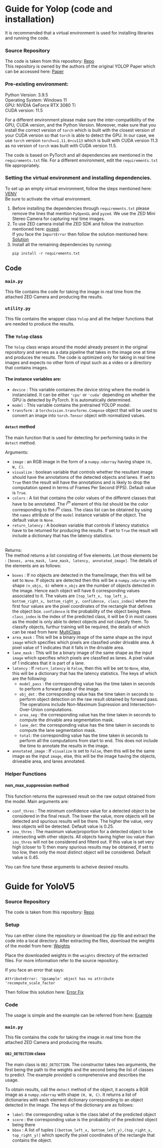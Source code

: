 # Guide for Yolop (code and installation)
It is recommended that a virtual environment is used for installing libraries and running the code. 

### Source Repository
The code is taken from this repository: [Repo](https://github.com/hustvl/YOLOP) \
This repository is owned by the authors of the original YOLOP Paper which can be accessed here: [Paper](https://arxiv.org/pdf/2108.11250)

### Pre-existing environment:
Python Version: 3.9.5 \
Operating System: Windows 11 \
GPU: NVIDIA GeForce RTX 3080 Ti \
CUDA version: 11.5

For a different environment please make sure the inter-compatibility of the GPU, CUDA version, and the Python Version. Moreover, make sure that you install the correct version of `torch` which is built with the closest version of your CUDA version so that `torch` is able to detect the GPU. In our case, we use `torch` version `torch==1.11.0+cu113` which is built with CUDA version 11.3 as no version of `torch` was built with CUDA version 11.5. 

The code is based on PyTorch and all dependencies are mentioned in the `requirements.txt` file. For a different environment, edit the `requirements.txt` file appropriately. 

### Setting the virtual environment and installing dependencies.
To set up an empty virtual environment, follow the steps mentioned here: [VENV](https://www.freecodecamp.org/news/how-to-setup-virtual-environments-in-python/) \
Be sure to activate the virtual environment.

1) Before installing the dependencies through `requirements.txt` please remove the lines that mention `PyOpenGL` and `pyzed`. We use the ZED Mini Stereo Camera for capturing real time images. 
2) To use ZED camera install the ZED SDK and follow the instruction mentioned here: [pyzed](https://github.com/stereolabs/zed-python-api). \
If you face the `ImportError` then follow the solution mentioned here: [Solution](https://github.com/stereolabs/zed-python-api/issues/147#issuecomment-851048145)
3) Install all the remaining dependencies by running:
    ```
    pip install -r requirements.txt
    ```


## Code

### `main.py`
This file contains the code for taking the image in real time from the attached ZED Camera and producing the results.

### `utility.py`
This file contains the wrapper class `Yolop` and all the helper functions that are needed to produce the results. 

### The `Yolop` class
The `Yolop` class wraps around the model already present in the original repository and serves as a data pipeline that takes in the image one at time and produces the results. The code is optimized only for taking in real time images and expects no other form of input such as  a video or a directory that contains images.

#### The instance variables are:
* `device` : This variable containes the device string where the model is instanciated. It can be either `'cpu'` or `'cuda'` depending on whether the GPU is detected by PyTorch. It is automatically determined.
* `model` : This variable contains the pretrained YOLOP model.
* `transform` : a `torchvision.transforms.Compose` object that will be used to convert an image into `torch.Tensor` object with normalized values.

#### `detect` method
The main function that is used for detecting for performing tasks in the `detect` method. 

Arguments:

* `image` : an RGB image in the form of a `numpy.ndarray` having shape `(H, W, C)`.
* `visualize` : boolean variable that controls whether the resultant image should have the annotations of the detected objects and lanes. If set to `True` then the result will have the annotations and is likely to drop the computation speed in terms of Frames Per Second (FPS). Default value is `True`.
* `colors` :  A list that contains the color values of the different classes that have to be annotated. The $i^{th}$ element of this list should be the color corresponding to the $i^{th}$ class. The class list can be obtained by using the `names` attribute of the `model` instance variable of the object. The default value is `None`.
* `return_latency` : A boolean variable that controls if latency statistics have to be returned for producing the results.  If set to `True` the result will include a dictionary that has the latency statistics. 

\
Returns: \
The method returns a list consisting of five elements. Let those elements be : `[boxes, area_mask, lane_mask, latency, annotated_image]`. The details of the elements are as follows:

* `boxes` : If no objects are detected in the frame/image, then this will be set to `None`. If objects are detected then this will be a `numpy.ndarray` with shape `(n_objs, 6)` where `n_objs` are the number of objects detected in the image. Hence each object will have 6 corresponding values associated to it. The values are `[top_left_x, top_left_y, bottom_right_x, bottom_right_y, confidence, class_index]` where the first four values are the pixel coordinates of the rectangle that defines the object box. `confidence` is the probability of the object being there. `class_index` is the index of the predicted class, it will be 0 in most cases as the model is only able to detect objects and not classify them. To classify objects, furthur training will be required, the details of which can be read from here: [MultiClass](https://github.com/hustvl/YOLOP/issues/113) 
* `area_mask` :  This will be a binary image of the same shape as the input `image` which specifies which pixels are classfied under drivable area. A pixel value of 1 indicates that it falls in the drivable area.
* `lane_mask` : This will be a binary image of the same shape as the input `image` which specifies which pixels are classfied as lanes. A pixel value of 1 indicates that it is part of a lane.
* `latency` : If `return_latency` is `False`, then this will be set to `None`, else, this will be a dictionary that has the latency statistics. The keys of which are the following:
    * `model_pass` : the corresponding value has the time taken in seconds to perform a forward pass of the image.
    * `obj_det` : the corresponding value has the time taken in seconds to perform object detection on the raw result obtained by forward pass. The operations include Non-Maximum Supression and Intersection-Over-Union computations.
    * `area_seg` : the corresponding value has the time taken in seconds to compute the drivable area segmentation mask. 
    * `lane_det`: the corresponding value has the time taken in seconds to compute the lane segmentation mask.
    *  `total`: the corresponding value has the time taken in seconds to perform all the computations from start to end. This does not include the time to annotate the results in the image.
* `annotated_image` : If `visualize` is set to `False`, then this will be the same image as the input `image`, else, this will be the image having the objects, driveable area, and lanes annotated.


### Helper Functions

#### non_max_suppression method
This function returns the supressed result on the raw output obtained from the model. Main arguments are:

* `conf_thres` : The minimum confidence value for a detected object to be considered in the final result. The lower the value, more objects will be detected and spurious results will be there. The higher the value, very less objects will be detected. Default value is 0.25.
* `iou_thres` : The maximum value/proportion for a detected object to be intersecting with other objects. All objects having higher iou value than `iou_thres` will not be considered and filterd out. If this value is set very high (closer to 1) then many spurious results may be obtained, if set to too low, then only the most distinct object will be considered. Default value is 0.45.

You can fine tune these arguments to acheive desired results.



# Guide for YoloV5

### Source Repository
The code is taken from this repository: [Repo](https://github.com/amirhosseinh77/JetsonYolo)

### Setup
You can either clone the repository or download the zip file and extract the code into a local directory. After extracting the files, download the weights of the model from here: [Weights](https://github.com/ultralytics/yolov5/releases/download/v5.0/yolov5s.pt)

Place the downloaded weights in the `weights` directory of the extracted files. For more information refer to the source repository.

If you face an error that says:

```
AttributeError: 'Upsample' object has no attribute 'recompute_scale_factor
```

Then follow this solution here: [Error Fix](https://github.com/ultralytics/yolov5/issues/6948#issuecomment-1075548218)

### Code
The usage is simple and the example can be referred from here: [Example](https://github.com/amirhosseinh77/JetsonYolo/blob/main/JetsonYolo.py)

### `main.py`
This file contains the code for taking the image in real time from the attached ZED Camera and producing the results.

#### `OBJ_DETECTION` class
The main class is `OBJ_DETECTION`. The constructor takes two arguments, the first being the path to the weights and the second being the list of classes to predict. The example provided is comprehensive and describes the usage.

To obtain results, call the `detect` method of the object, it accepts a BGR image as a `numpy.ndarray` with shape `(H, W, C)`. It returns a list of dictionaries with each element dictionary corresponding to an object detected in the image. The keys of the dictionary are as follows:

* `label`: the corresponding value is the class label of the predicted object
* `score` : the corresponding value is the probability of the predicted object being there
* `bbox` : A list of tuples `[(bottom_left_x, bottom_left_y),(top_right_x, top_right_y)]` which specify the pixel coordinates of the rectangle that contains the object.

